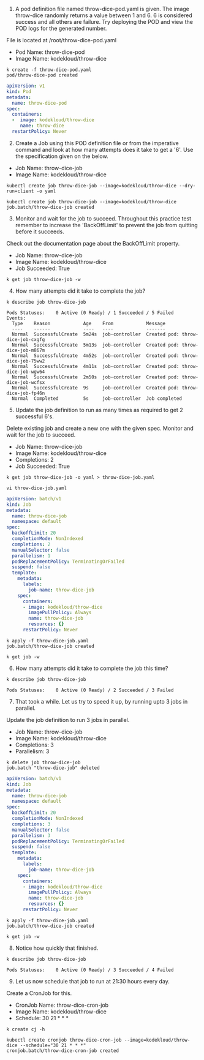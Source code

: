 1. A pod definition file named throw-dice-pod.yaml is given. The image throw-dice randomly returns a value between 1 and 6. 6 is considered success and all others are failure. Try deploying the POD and view the POD logs for the generated number.

File is located at /root/throw-dice-pod.yaml

- Pod Name: throw-dice-pod
- Image Name: kodekloud/throw-dice

```shell
k create -f throw-dice-pod.yaml 
pod/throw-dice-pod created
```

```yaml
apiVersion: v1
kind: Pod
metadata:
  name: throw-dice-pod
spec:
  containers:
  -  image: kodekloud/throw-dice
     name: throw-dice
  restartPolicy: Never
```

2. Create a Job using this POD definition file or from the imperative command and look at how many attempts does it take to get a '6'.
Use the specification given on the below.

- Job Name: throw-dice-job
- Image Name: kodekloud/throw-dice

```shell
kubectl create job throw-dice-job --image=kodekloud/throw-dice --dry-run=client -o yaml

kubectl create job throw-dice-job --image=kodekloud/throw-dice
job.batch/throw-dice-job created
```

3. Monitor and wait for the job to succeed. Throughout this practice test remember to increase the 'BackOffLimit' to prevent the job from quitting before it succeeds.

Check out the documentation page about the BackOffLimit property.

- Job Name: throw-dice-job
- Image Name: kodekloud/throw-dice
- Job Succeeded: True

```shell
k get job throw-dice-job -w
```

4. How many attempts did it take to complete the job?

```shell
k describe job throw-dice-job

Pods Statuses:    0 Active (0 Ready) / 1 Succeeded / 5 Failed
Events:
  Type    Reason            Age    From            Message
  ----    ------            ----   ----            -------
  Normal  SuccessfulCreate  5m24s  job-controller  Created pod: throw-dice-job-cxgfg
  Normal  SuccessfulCreate  5m13s  job-controller  Created pod: throw-dice-job-m867m
  Normal  SuccessfulCreate  4m52s  job-controller  Created pod: throw-dice-job-75ww2
  Normal  SuccessfulCreate  4m11s  job-controller  Created pod: throw-dice-job-wgw64
  Normal  SuccessfulCreate  2m50s  job-controller  Created pod: throw-dice-job-wcfsx
  Normal  SuccessfulCreate  9s     job-controller  Created pod: throw-dice-job-fp46n
  Normal  Completed         5s     job-controller  Job completed
```

5. Update the job definition to run as many times as required to get 2 successful 6's.

Delete existing job and create a new one with the given spec. Monitor and wait for the job to succeed.

- Job Name: throw-dice-job
- Image Name: kodekloud/throw-dice
- Completions: 2
- Job Succeeded: True

```shell
k get job throw-dice-job -o yaml > throw-dice-job.yaml

vi throw-dice-job.yaml 
```

```yaml
apiVersion: batch/v1
kind: Job
metadata:
  name: throw-dice-job
  namespace: default
spec:
  backoffLimit: 20
  completionMode: NonIndexed
  completions: 2
  manualSelector: false
  parallelism: 1
  podReplacementPolicy: TerminatingOrFailed
  suspend: false
  template:
    metadata:
      labels:
        job-name: throw-dice-job
    spec:
      containers:
      - image: kodekloud/throw-dice
        imagePullPolicy: Always
        name: throw-dice-job
        resources: {}
      restartPolicy: Never
```

```shell
k apply -f throw-dice-job.yaml 
job.batch/throw-dice-job created

k get job -w
```

6. How many attempts did it take to complete the job this time?

```shell
k describe job throw-dice-job 

Pods Statuses:    0 Active (0 Ready) / 2 Succeeded / 3 Failed
```

7. That took a while. Let us try to speed it up, by running upto 3 jobs in parallel.

Update the job definition to run 3 jobs in parallel.

- Job Name: throw-dice-job
- Image Name: kodekloud/throw-dice
- Completions: 3
- Parallelism: 3

```shell
k delete job throw-dice-job 
job.batch "throw-dice-job" deleted
```

```yaml
apiVersion: batch/v1
kind: Job
metadata:
  name: throw-dice-job
  namespace: default
spec:
  backoffLimit: 20
  completionMode: NonIndexed
  completions: 3
  manualSelector: false
  parallelism: 3
  podReplacementPolicy: TerminatingOrFailed
  suspend: false
  template:
    metadata:
      labels:
        job-name: throw-dice-job
    spec:
      containers:
      - image: kodekloud/throw-dice
        imagePullPolicy: Always
        name: throw-dice-job
        resources: {}
      restartPolicy: Never
```

```shell
k apply -f throw-dice-job.yaml 
job.batch/throw-dice-job created

k get job -w
```

8. Notice how quickly that finished.

```shell
k describe job throw-dice-job 

Pods Statuses:    0 Active (0 Ready) / 3 Succeeded / 4 Failed
```

9. Let us now schedule that job to run at 21:30 hours every day.

Create a CronJob for this.

- CronJob Name: throw-dice-cron-job
- Image Name: kodekloud/throw-dice
- Schedule: 30 21 * * *

```shell
k create cj -h 

kubectl create cronjob throw-dice-cron-job --image=kodekloud/throw-dice --schedule="30 21 * * *"
cronjob.batch/throw-dice-cron-job created
```

